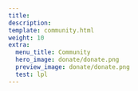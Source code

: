 ```yaml
---
title: 
description: 
template: community.html
weight: 10
extra:
  menu_title: Community
  hero_image: donate/donate.png
  preview_image: donate/donate.png
  test: lpl
---
```

